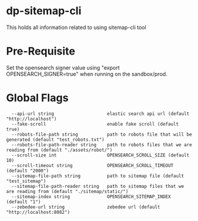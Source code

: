 # dp-sitemap-cli
This holds all information related to using sitemap-cli tool

# Pre-Requisite
Set the opensearch signer value using "export OPENSEARCH_SIGNER=true" when running on the sandbox/prod.

# Global Flags
      --api-url string                    elastic search api url (default "http://localhost")
      --fake-scroll                       enable fake scroll (default true)
      --robots-file-path string           path to robots file that will be generated (default "test_robots.txt")
      --robots-file-path-reader string    path to robots files that we are reading from (default "./assets/robot/")
      --scroll-size int                   OPENSEARCH_SCROLL_SIZE (default 10)
      --scroll-timeout string             OPENSEARCH_SCROLL_TIMEOUT (default "2000")
      --sitemap-file-path string          path to sitemap file (default "test_sitemap")
      --sitemap-file-path-reader string   path to sitemap files that we are reading from (default "./sitemap/static/")
      --sitemap-index string              OPENSEARCH_SITEMAP_INDEX (default "1")
      --zebedee-url string                zebedee url (default "http://localhost:8082")

